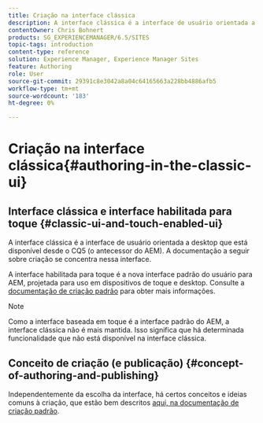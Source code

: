 ```yaml
---
title: Criação na interface clássica
description: A interface clássica é a interface de usuário orientada a desktop que está disponível desde o CQ5. A documentação a seguir sobre criação se concentra nessa interface. A interface baseada em toque é a nova interface padrão do usuário para AEM, projetada para uso em dispositivos de toque e desktop. Consulte a documentação de criação padrão para obter mais informações.
contentOwner: Chris Bohnert
products: SG_EXPERIENCEMANAGER/6.5/SITES
topic-tags: introduction
content-type: reference
solution: Experience Manager, Experience Manager Sites
feature: Authoring
role: User
source-git-commit: 29391c8e3042a8a04c64165663a228bb4886afb5
workflow-type: tm+mt
source-wordcount: '183'
ht-degree: 0%

---
```


# Criação na interface clássica{#authoring-in-the-classic-ui}

## Interface clássica e interface habilitada para toque {#classic-ui-and-touch-enabled-ui}

A interface clássica é a interface de usuário orientada a desktop que está disponível desde o CQ5 (o antecessor do AEM). A documentação a seguir sobre criação se concentra nessa interface.

A interface habilitada para toque é a nova interface padrão do usuário para AEM, projetada para uso em dispositivos de toque e desktop. Consulte a [documentação de criação padrão](/help/sites-authoring/author.md) para obter mais informações.

>[!NOTE]
>
>Como a interface baseada em toque é a interface padrão do AEM, a interface clássica não é mais mantida. Isso significa que há determinada funcionalidade que não está disponível na interface clássica.

## Conceito de criação (e publicação) {#concept-of-authoring-and-publishing}

Independentemente da escolha da interface, há certos conceitos e ideias comuns à criação, que estão bem descritos [aqui, na documentação de criação padrão](/help/sites-authoring/author.md#concept-of-authoring-and-publishing).
